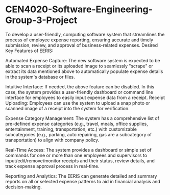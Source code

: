 # CEN4020-Software-Engineering-Group-3-Project

To develop a user-friendly, computing software system that streamlines the process of employee expense reporting, ensuring accurate and timely submission, review, and approval of business-related expenses.
Desired Key Features of EERIS:

Automated Expense Capture: The new software system is expected to be able to scan a receipt or its uploaded image to seamlessly "scrape" or extract its data mentioned above to automatically populate expense details in the system's database or files. 

Intuitive Interface: If needed, the above feature can be disabled. In this case, the system provides a user-friendly dashboard or command line interface for employees to easily input expense data from a receipt.
Receipt Uploading: Employees can use the system to upload a snap photo or scanned image of a receipt into the system for verification.

Expense Category Management: The system has a comprehensive list of pre-defined expense categories (e.g., travel, meals, office supplies, entertainment, training, transportation, etc.) with customizable subcategories (e.g., parking, auto repairing, gas are a subcategory of transportation) to align with company policy. 

Real-Time Access: The system provides a dashboard or simple set of commands for one or more than one employees and supervisors to input/edit/remove/monitor receipts and their status, review details, and track expense approval process in real-time. 

Reporting and Analytics: The EERIS can generate detailed and summary reports on all or selected expense patterns to aid in financial analysis and decision-making.
